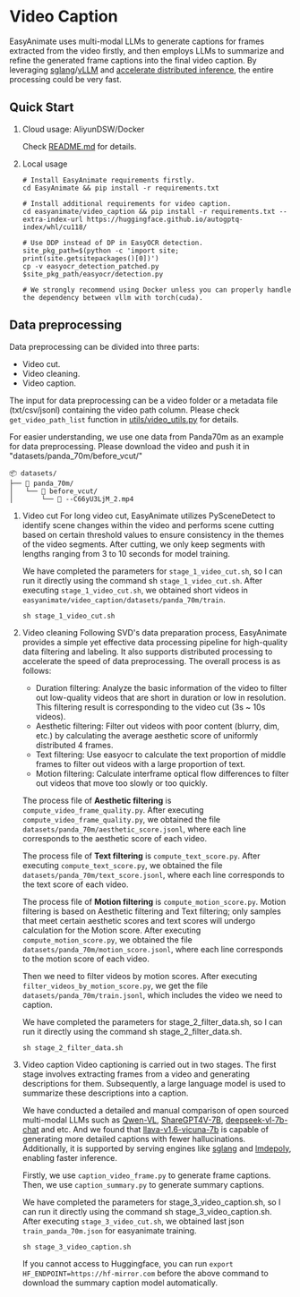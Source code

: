 # Video Caption
EasyAnimate uses multi-modal LLMs to generate captions for frames extracted from the video firstly, and then employs LLMs to summarize and refine the generated frame captions into the final video caption. By leveraging [sglang](https://github.com/sgl-project/sglang)/[vLLM](https://github.com/vllm-project/vllm) and [accelerate distributed inference](https://huggingface.co/docs/accelerate/en/usage_guides/distributed_inference), the entire processing could be very fast.

## Quick Start
1. Cloud usage: AliyunDSW/Docker
    
    Check [README.md](../../README.md#quick-start) for details.

2. Local usage

    ```shell
    # Install EasyAnimate requirements firstly.
    cd EasyAnimate && pip install -r requirements.txt

    # Install additional requirements for video caption.
    cd easyanimate/video_caption && pip install -r requirements.txt --extra-index-url https://huggingface.github.io/autogptq-index/whl/cu118/

    # Use DDP instead of DP in EasyOCR detection.
    site_pkg_path=$(python -c 'import site; print(site.getsitepackages()[0])')
    cp -v easyocr_detection_patched.py $site_pkg_path/easyocr/detection.py

    # We strongly recommend using Docker unless you can properly handle the dependency between vllm with torch(cuda).
    ```

## Data preprocessing
Data preprocessing can be divided into three parts:

- Video cut.
- Video cleaning.
- Video caption.

The input for data preprocessing can be a video folder or a metadata file (txt/csv/jsonl) containing the video path column. Please check `get_video_path_list` function in [utils/video_utils.py](utils/video_utils.py) for details.

For easier understanding, we use one data from Panda70m as an example for data preprocessing. Please download the video and push it in "datasets/panda_70m/before_vcut/"

```
📦 datasets/
├── 📂 panda_70m/
│   └── 📂 before_vcut/
│       └── 📄 --C66yU3LjM_2.mp4
```

1. Video cut
    For long video cut, EasyAnimate utilizes PySceneDetect to identify scene changes within the video and performs scene cutting based on certain threshold values to ensure consistency in the themes of the video segments. After cutting, we only keep segments with lengths ranging from 3 to 10 seconds for model training.

    We have completed the parameters for ```stage_1_video_cut.sh```, so I can run it directly using the command sh ```stage_1_video_cut.sh```. After executing ```stage_1_video_cut.sh```, we obtained short videos in ```easyanimate/video_caption/datasets/panda_70m/train```.

    ```shell
    sh stage_1_video_cut.sh
    ```
2. Video cleaning
    Following SVD's data preparation process, EasyAnimate provides a simple yet effective data processing pipeline for high-quality data filtering and labeling. It also supports distributed processing to accelerate the speed of data preprocessing. The overall process is as follows:

   - Duration filtering: Analyze the basic information of the video to filter out low-quality videos that are short in duration or low in resolution. This filtering result is corresponding to the video cut (3s ~ 10s videos).
   - Aesthetic filtering: Filter out videos with poor content (blurry, dim, etc.) by calculating the average aesthetic score of uniformly distributed 4 frames.
   - Text filtering: Use easyocr to calculate the text proportion of middle frames to filter out videos with a large proportion of text.
   - Motion filtering: Calculate interframe optical flow differences to filter out videos that move too slowly or too quickly.

    The process file of **Aesthetic filtering** is ```compute_video_frame_quality.py```. After executing ```compute_video_frame_quality.py```, we obtained the file ```datasets/panda_70m/aesthetic_score.jsonl```, where each line corresponds to the aesthetic score of each video.

    The process file of **Text filtering** is ```compute_text_score.py```. After executing ```compute_text_score.py```, we obtained the file ```datasets/panda_70m/text_score.jsonl```, where each line corresponds to the text score of each video.

    The process file of **Motion filtering** is ```compute_motion_score.py```. Motion filtering is based on Aesthetic filtering and Text filtering; only samples that meet certain aesthetic scores and text scores will undergo calculation for the Motion score. After executing ```compute_motion_score.py```, we obtained the file ```datasets/panda_70m/motion_score.jsonl```, where each line corresponds to the motion score of each video.

    Then we need to filter videos by motion scores. After executing ```filter_videos_by_motion_score.py```, we get the file ```datasets/panda_70m/train.jsonl```, which includes the video we need to caption.

    We have completed the parameters for stage_2_filter_data.sh, so I can run it directly using the command sh stage_2_filter_data.sh.

    ```shell
    sh stage_2_filter_data.sh
    ```
3. Video caption
    Video captioning is carried out in two stages. The first stage involves extracting frames from a video and generating descriptions for them. Subsequently, a large language model is used to summarize these descriptions into a caption.

    We have conducted a detailed and manual comparison of open sourced multi-modal LLMs such as [Qwen-VL](https://huggingface.co/Qwen/Qwen-VL), [ShareGPT4V-7B](https://huggingface.co/Lin-Chen/ShareGPT4V-7B), [deepseek-vl-7b-chat](https://huggingface.co/deepseek-ai/deepseek-vl-7b-chat) and etc. And we found that [llava-v1.6-vicuna-7b](https://huggingface.co/liuhaotian/llava-v1.6-vicuna-7b) is capable of generating more detailed captions with fewer hallucinations. Additionally, it is supported by serving engines like [sglang](https://github.com/sgl-project/sglang) and [lmdepoly](https://github.com/InternLM/lmdeploy), enabling faster inference.

    Firstly, we use ```caption_video_frame.py``` to generate frame captions. Then, we use ```caption_summary.py``` to generate summary captions.

    We have completed the parameters for stage_3_video_caption.sh, so I can run it directly using the command sh stage_3_video_caption.sh. After executing ```stage_3_video_cut.sh```, we obtained last json ```train_panda_70m.json``` for easyanimate training. 

    ```shell
    sh stage_3_video_caption.sh
    ```

    If you cannot access to Huggingface, you can run `export HF_ENDPOINT=https://hf-mirror.com` before the above command to download the summary caption model automatically.